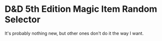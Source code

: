 # D&D 5th Edition Magic Item Random Selector

It's probably nothing new, but other ones don't do it the way I want.